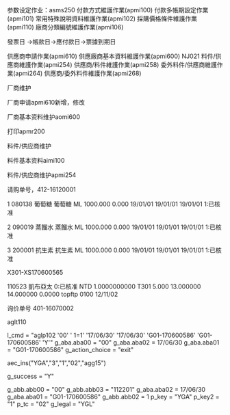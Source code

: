 参数设定作业：asms250
付款方式維護作業(apmi100)
付款多帳期設定作業(apmi101)
常用特殊說明資料維護作業(apmi102)
採購價格條件維護作業(apmi110)
廠商分類編號維護作業(apmi106)

發票日 →帳款日→應付款日→票據到期日


供應商申請作業(apmi610)
供應廠商基本資料維護作業(apmi600)   NJ021
料件/供應商維護作業(apmi254)
供應商/料件維護作業(apmi258)
委外料件/供應商維護作業(apmi264)
供應商/委外料件維護作業(apmi268)

厂商维护

厂商申请apmi610新增，修改

厂商基本资料维护aomi600

打印apmr200


料件/供应商维护

料件基本资料aimi100

料件/供应商维护apmi254



请购单号，412-16120001

1			080138	葡萄糖	葡萄糖	ML	1000.000	0.000	19/01/01	19/01/01	19/01/01									1:已核准				

2			090019	蒸餾水	蒸餾水	ML	1000.000	0.000	19/01/01	19/01/01	19/01/01									1:已核准				

3			200001	抗生素	抗生素	ML	1000.000	0.000	19/01/01	19/01/01	19/01/01									1:已核准				



X301-XS170600565

110523	凱布亞太	0:已核准		NTD	1.0000000000	T301	5.000	13.000000	14.000000				0.0000	topftp	0100		12/11/02	


询价单号  401-16070002


aglt110


l_cmd = "aglp102 '00' ' 1=1' '17/06/30' '17/06/30' 'G01-170600586' 'G01-170600586' 'Y'"
g_aba.aba00 = "00"
g_aba.aba02 = 17/06/30
g_aba.aba01 = "G01-170600586"
g_action_choice = "exit"


aec_ins("YGA","3","1","02","agg15")


g_success = "Y"


g_abb.abb00 = "00"
g_abb.abb03 = "112201"
g_aba.aba02 = 17/06/30
g_aba.aba01 = "G01-170600586"
g_abb.abb02 = 1
p_key = "YGA"
p_key2 = "1"
p_tc = "02"
g_legal = "YGL"
